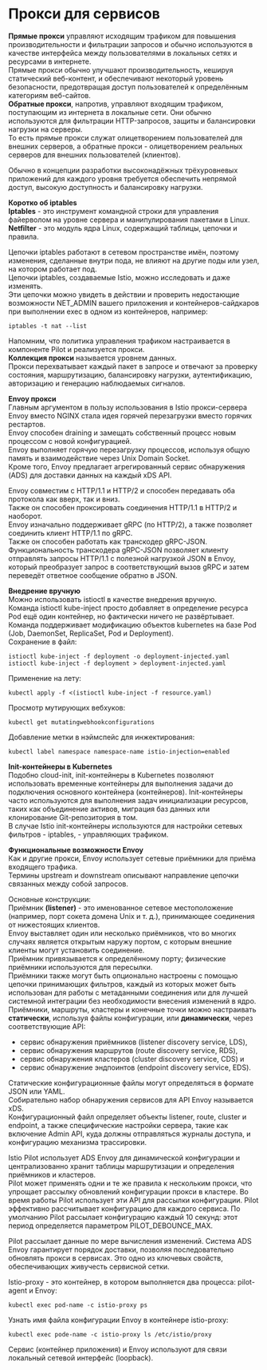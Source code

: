 # Прокси для сервисов
**Прямые прокси** управляют исходящим трафиком для повышения производительности и фильтрации запросов и обычно используются в качестве интерфейса между пользователями в локальных сетях и ресурсами в интернете.<br>
Прямые прокси обычно улучшают производительность, кешируя статический веб-контент, и обеспечивают некоторый уровень безопасности, предотвращая доступ пользователей к определённым категориям веб-сайтов.<br>
**Обратные прокси**, напротив, управляют входящим трафиком, поступающим из интернета в локальные сети. Они обычно используются для фильтрации HTTP-запросов, защиты и балансировки нагрузки на серверы.<br>
То есть прямые прокси служат олицетворением пользователей для внешних серверов, а обратные прокси - олицетворением реальных серверов для внешних пользователей (клиентов).<br>

Обычно в концепции разработки высоконадёжных трёхуровневых приложений для каждого уровня требуется обеспечить непрямой доступ, высокую доступность и балансировку нагрузки.<br>

**Коротко об iptables**<br>
**Iptables** - это инструмент командной строки для управления файерволом на уровне сервера и манипулирования пакетами в Linux.<br>
**Netfilter** - это модуль ядра Linux, содержащий таблицы, цепочки и правила.<br>

Цепочки iptables работают в сетевом пространстве имён, поэтому изменения, сделанные внутри пода, не влияют на другие поды или узел, на котором работает под.<br>
Цепочки iptables, создаваемые Istio, можно исследовать и даже изменять.<br>
Эти цепочки можно увидеть в действии и проверить недостающие возможности NET_ADMIN вашего приложения и контейнеров-сайдкаров при выполнении exec в одном из контейнеров, например:
```
iptables -t nat --list
```
Напомним, что политика управления трафиком настраивается в компоненте Pilot и реализуется прокси.<br>
**Коллекция прокси** называется уровнем данных.<br>
Прокси перехватывает каждый пакет в запросе и отвечают за проверку состояния, маршрутизацию, балансировку нагрузки, аутентификацию, авторизацию и генерацию наблюдаемых сигналов.<br>

**Envoy прокси**<br>
Главным аргументом в пользу использования в Istio прокси-сервера Envoy вместо NGINX стала идея горячей перезагрузки вместо горячих рестартов.<br>
Envoy способен draining и замещать собственный процесс новым процессом с новой конфигурацией.<br>
Envoy выполняет горячую перезагрузку процессов, используя общую память и взаимодействие через Unix Domain Socket.<br>
Кроме того, Envoy предлагает агрегированный сервис обнаружения (ADS) для доставки данных на каждый xDS API.<br>

Envoy совместим с HTTP/1.1 и HTTP/2 и способен передавать оба протокола как вверх, так и вниз.<br>
Также он способен проксировать соединения HTTP/1.1 в HTTP/2 и наоборот.<br>
Envoy изначально поддерживает gRPС (по HTTP/2), а также позволяет соединить клиент HTTP/1.1 по gRPC.<br>
Также он способен работать как транскодер gRPC-JSON. Функциональность транскодера gRPC-JSON позволяет клиенту отправлять запросы HTTP/1.1 с полезной нагрузкой JSON в Envoy, который преобразует запрос в соответствующий вызов gRPC и затем переведёт ответное сообщение обратно в JSON.<br>

**Внедрение вручную**<br>
Можно использовать istioctl в качестве внедрения вручную.<br>
Команда istioctl kube-inject просто добавляет в определение ресурса Pod ещё один контейнер, но фактически ничего не развёртывает.<br>
Команда поддерживает модификацию объектов kubernetes на базе Pod (Job, DaemonSet, ReplicaSet, Pod и Deployment).<br>
Сохранение в файл:
```
istioctl kube-inject -f deployment -o deployment-injected.yaml
istioctl kube-inject -f deployment > deployment-injected.yaml
```
Применение на лету:
```
kubectl apply -f <(istioctl kube-inject -f resource.yaml)
```
Просмотр мутирующих вебхуков:
```
kubectl get mutatingwebhookconfigurations
```
Добавление метки в нэймспейс для инжектирования:
```
kubectl label namespace namespace-name istio-injection=enabled
```

**Init-контейнеры в Kubernetes**<br>
Подобно cloud-init, init-контейнеры в Kubernetes позволяют использовать временные контейнеры для выполнения задачи до подключения основного контейнера (контейнеров). Init-контейнеры часто используются для выполнения задач инициализации ресурсов, таких как объединение активов, миграция баз данных или клонирование Git-репозитория в том.<br>
В случае Istio init-контейнеры используются для настройки сетевых фильтров - iptables, - управляющих трафиком.<br>

**Функциональные возможности Envoy**<br>
Как и другие прокси, Envoy использует сетевые приёмники для приёма входящего трафика.<br>
Термины upstream и downstream описывают направление цепочки связанных между собой запросов.<br>

Основные конструкции:<br>
Приёмник **(listener)** - это именованное сетевое местоположение (например, порт сокета домена Unix и т. д.), принимающее соединения от нижестоящих клиентов.<br>
Envoy выставляет один или несколько приёмников, что во многих случаях является открытым наружу портом, с которым внешние клиенты могут установить соединение.<br>
Приёмник привязывается к определённому порту; физические приёмники используются для пересылки.<br>
Приёмники также могут быть опционально настроены с помощью цепочки принимающих фильтров, каждый из которых может быть использован для работы с метаданными соединения или для лучшей системной интеграции без необходимости внесения изменений в ядро.<br>
Приёмники, маршруты, кластеры и конечные точки можно настраивать **статически**, используя файлы конфигурации, или **динамически**, через соответствующие API:<br>
* сервис обнаружения приёмников (listener discovery service, LDS),
* сервис обнаружения маршрутов (route discovery service, RDS),
* сервис обнаружения кластеров (cluster discovery service, CDS) и
* сервис обнаружение эндпоинтов (endpoint discovery service, EDS).

Статические конфигурационные файлы могут определяться в формате JSON или YAML.<br>
Собирательно набор обнаружения сервисов для API Envoy называется xDS.<br>
Конфигурационный файл определяет объекты listener, route, cluster и endpoint, а также специфические настройки сервера, такие как включение Admin API, куда должны отправляться журналы доступа, и конфигурацию механизма трассировки.<br>

Istio Pilot использует ADS Envoy для динамической конфигурации и централизованно хранит таблицы маршрутизации и определения приёмников и кластеров.<br>
Pilot может применять одни и те же правила к нескольким прокси, что упрощает рассылку обновлений конфигурации прокси в кластере. Во время работы Pilot использует эти API для рассылки конфигурации. Pilot эффективно рассчитывает конфигурацию для каждого сервиса. По умолчанию Pilot рассылает конфигурацию каждый 10 секунд: этот период определяется параметром PILOT_DEBOUNCE_MAX.<br>

Pilot рассылает данные по мере вычисления изменений. Система ADS Envoy гарантирует порядок доставки, позволяя последовательно обновлять прокси в сервисах. Это одно из ключевых свойств, обеспечивающих живучесть сервисной сетки.<br>

Istio-proxy - это контейнер, в котором выполняется два процесса: pilot-agent и Envoy:
```
kubectl exec pod-name -c istio-proxy ps
```
Узнать имя файла конфигурации Envoy в контейнере istio-proxy:
```
kubectl exec pode-name -c istio-proxy ls /etc/istio/proxy
```
Сервис (контейнер приложения) и Envoy используют для связи локальный сетевой интерфейс (loopback).
